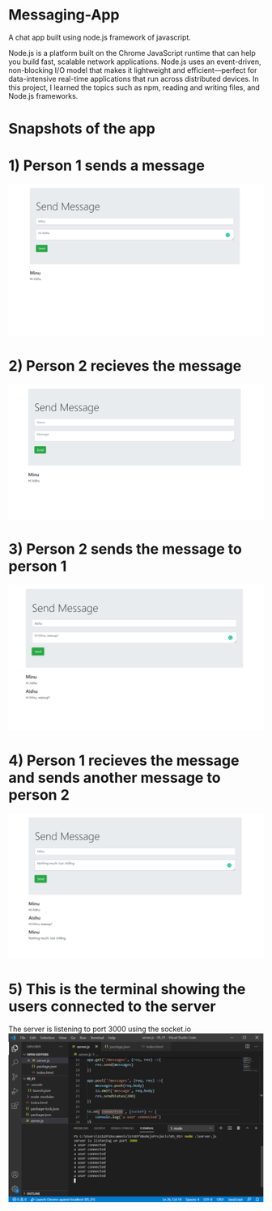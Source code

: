 # Messaging-App
A chat app built using node.js framework of javascript.

Node.js is a platform built on the Chrome JavaScript runtime that can help you build fast, scalable network applications. 
Node.js uses an event-driven, non-blocking I/O model that makes it lightweight and efficient—perfect for data-intensive real-time applications that run across distributed devices. In this project, I learned the topics such as npm, reading and writing files, and Node.js frameworks.

# Snapshots of the app

# 1) Person 1 sends a message
![MessageApp](images/ss1.PNG "MessageApp")

# 2) Person 2 recieves the message
![MessageApp](images/ss2.PNG "MessageApp")

# 3) Person 2 sends the message to person 1
![MessageApp](images/ss3.PNG "MessageApp")

# 4) Person 1 recieves the message and sends another message to person 2
![MessageApp](images/ss4.PNG "MessageApp")

# 5) This is the terminal showing the users connected to the server
The server is listening to port 3000 using the socket.io
![MessageApp](images/ss5.PNG "MessageApp")
